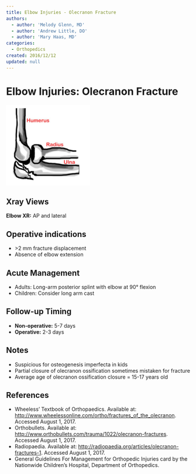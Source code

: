 ```yaml
---
title: Elbow Injuries - Olecranon Fracture
authors:
  - author: 'Melody Glenn, MD'
  - author: 'Andrew Little, DO'
  - author: 'Mary Haas, MD'
categories:
  - Orthopedics
created: 2016/12/12
updated: null
---
```


# Elbow Injuries: Olecranon Fracture

![Olecranon fracture drawing](media/olecranon-fracture_image-1.png)

## Xray Views

**Elbow XR:** AP and lateral

## Operative indications

- \>2 mm fracture displacement
- Absence of elbow extension

## Acute Management

- Adults: Long-arm posterior splint with elbow at 90° flexion
- Children: Consider long arm cast

## Follow-up Timing

- **Non-operative:** 5-7 days
- **Operative:** 2-3 days

## Notes

- Suspicious for osteogenesis imperfecta in kids
- Partial closure of olecranon ossification sometimes mistaken for fracture
- Average age of olecranon ossification closure = 15-17 years old

## References

- Wheeless’ Textbook of Orthopaedics. Available at: http://www.wheelessonline.com/ortho/fractures_of_the_olecranon. Accessed August 1, 2017.
- Orthobullets. Available at: http://www.orthobullets.com/trauma/1022/olecranon-fractures. Accessed August 1, 2017.
- Radiopaedia. Available at: http://radiopaedia.org/articles/olecranon-fractures-1. Accessed August 1, 2017.
- General Guidelines For Management for Orthopedic Injuries card by the Nationwide Children’s Hospital, Department of Orthopedics.
